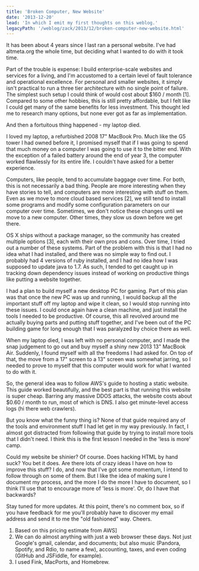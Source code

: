 ```yaml
---
title: 'Broken Computer, New Website'
date: '2013-12-20'
lead: 'In which I emit my first thoughts on this weblog.'
legacyPath: '/weblog/zack/2013/12/broken-computer-new-website.html'
---
```


It has been about 4 years since I last ran a personal website. I've had altmeta.org the whole time, but deciding what I wanted to do with it took time.

Part of the trouble is expense: I build enterprise-scale websites and services for a living, and I'm accustomed to a certain level of fault tolerance and operational excellence. For personal and smaller websites, it simply isn't practical to run a three tier architecture with no single point of failure. The simplest such setup I could think of would cost about \$160 / month [1]. Compared to some other hobbies, this is still pretty affordable, but I felt like I could get many of the same benefits for less investment. This thought led me to research many options, but none ever got as far as implementation.

And then a fortuitous thing happened - my laptop died.

I loved my laptop, a refurbished 2008 17" MacBook Pro. Much like the G5 tower I had owned before it, I promised myself that if I was going to spend that much money on a computer I was going to use it to the bitter end. With the exception of a failed battery around the end of year 3, the computer worked flawlessly for its entire life. I couldn't have asked for a better experience.

Computers, like people, tend to accumulate baggage over time. For both, this is not necessarily a bad thing. People are more interesting when they have stories to tell, and computers are more interesting with stuff on them. Even as we move to more cloud based services [2], we still tend to install some programs and modify some configuration parameters on our computer over time. Sometimes, we don't notice these changes until we move to a new computer. Other times, they slow us down before we get there.

OS X ships without a package manager, so the community has created multiple options [3], each with their own pros and cons. Over time, I tried out a number of these systems. Part of the problem with this is that I had no idea what I had installed, and there was no simple way to find out. I probably had 4 versions of ruby installed, and I had no idea how I was supposed to update java to 1.7. As such, I tended to get caught up in tracking down dependency issues instead of working on productive things like putting a website together.

I had a plan to build myself a new desktop PC for gaming. Part of this plan was that once the new PC was up and running, I would backup all the important stuff off my laptop and wipe it clean, so I would stop running into these issues. I could once again have a clean machine, and just install the tools I needed to be productive. Of course, this all revolved around me actually buying parts and putting stuff together, and I've been out of the PC building game for long enough that I was paralyzed by choice there as well.

When my laptop died, I was left with no personal computer, and I made the snap judgement to go out and buy myself a shiny new 2013 13" MacBook Air. Suddenly, I found myself with all the freedoms I had asked for. On top of that, the move from a 17" screen to a 13" screen was somewhat jarring, so I needed to prove to myself that this computer would work for what I wanted to do with it.

So, the general idea was to follow AWS's guide to hosting a static website. This guide worked beautifully, and the best part is that running this website is super cheap. Barring any massive DDOS attacks, the website costs about \$0.60 / month to run, most of which is DNS. I also get minute-level access logs (hi there web crawlers).

But you know what the funny thing is? None of that guide required any of the tools and environment stuff I had let get in my way previously. In fact, I almost got distracted from following that guide by trying to install more tools that I didn't need. I think this is the first lesson I needed in the 'less is more' camp.

Could my website be shinier? Of course. Does hacking HTML by hand suck? You bet it does. Are there lots of crazy ideas I have on how to improve this stuff? I do, and now that I've got some momentum, I intend to follow through on some of them. But I like the idea of making sure I document my process, and the more I do the more I have to document, so I think I'll use that to encourage more of 'less is more'. Or, do I have that backwards?

Stay tuned for more updates. At this point, there's no comment box, so if you have feedback for me you'll probably have to discover my email address and send it to me the "old fashioned" way. Cheers.

1. Based on this pricing estimate from AWS]
2. We can do almost anything with just a web browser these days. Not just Google's gmail, calendar, and documents; but also music (Pandora, Spotify, and Rdio, to name a few), accounting, taxes, and even coding (GitHub and JSFiddle, for example).
3. I used Fink, MacPorts, and Homebrew.
